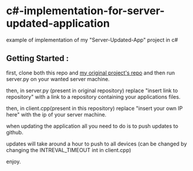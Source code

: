 # c#-implementation-for-server-updated-application
 example of implementation of my "Server-Updated-App" project in c#



## Getting Started : 

first, clone both this repo and [my original project's repo](https://github.com/DarknessRisesFromBelow/server-Updated-App) and then run server.py on your wanted server machine.

then, in server.py (present in original repository) replace "insert link to repository" with a link to a repository containing your applications files.

then, in client.cpp(present in this repository) replace "insert your own IP here" with the ip of your server machine.

when updating the application all you need to do is to push updates to github. 

updates will take around a hour to push to all devices (can be changed by changing the INTREVAL_TIMEOUT int in client.cpp)

enjoy.
